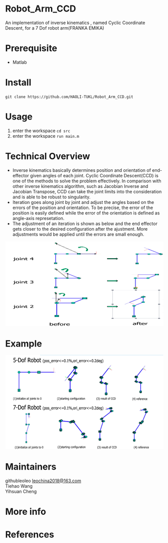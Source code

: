 # Robot_Arm_CCD
An implementation of  inverse kinematics , named Cyclic Coordinate Descent, for a 7 Dof robot arm(FRANKA EMIKA)

# Prerequisite
- Matlab

# Install   
`git clone https://github.com/HAOLI-TUKL/Robot_Arm_CCD.git`       

# Usage
1. enter the workspace
`cd src`    
2. enter the workspace
`run main.m`


# Technical Overview
* Inverse kinematics basically determines position and orientation of end-effector given angles of each joint. Cyclic Coordinate Descent(CCD) is one of the methods to solve the problem effectively. In comparison with other inverse kinematics algorithm, such as Jacobian Inverse and Jacobian Transpose, CCD can take the joint limits into the consideration and is able to be robust to singularity. 
* Iteration goes along joint by joint and adjust the angles based on the errors of the position and orientation. To be precise, the error of the position is easily defined while the error of the orientation is defined as angle-axis represetation.
* The adjustment of an iteration is shown as below and the end effector gets closer to the desired configuration after the ajustment. More adjustments would be applied until the errors are small enough.

<img src="https://github.com/HAOLI-TUKL/Robot_Arm_CCD/blob/master/images/CCD_iteration.png" width="550" height="270" align="middle" />

# Example

<img src="https://github.com/HAOLI-TUKL/Robot_Arm_CCD/blob/master/images/example.png" width="600" height="300" align="middle" />

      
# Maintainers
githubleoleo leochina2018@163.com     
Tiehao Wang  
Yihsuan Cheng

# More info

# References

